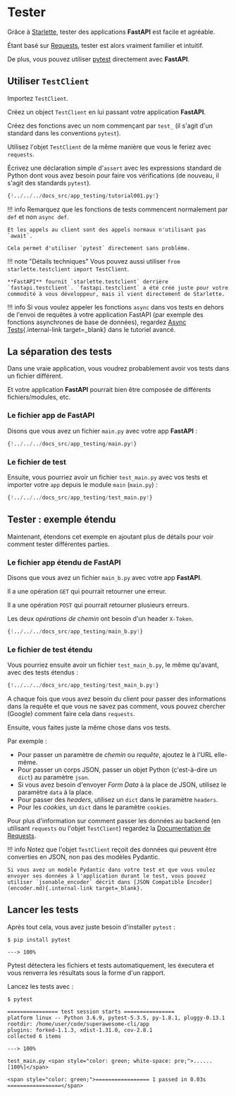 # Tester

Grâce à <a href="https://www.starlette.io/testclient/" class="external-link" target="_blank">Starlette</a>, tester des applications **FastAPI** est facile et agréable.

Étant basé sur <a href="https://requests.readthedocs.io" class="external-link" target="_blank">Requests</a>, tester est alors vraiment familier et intuitif.

De plus, vous pouvez utiliser <a href="https://docs.pytest.org/" class="external-link" target="_blank">pytest</a> directement avec **FastAPI**.

## Utiliser `TestClient`

Importez `TestClient`.

Créez un object `TestClient` en lui passant votre application **FastAPI**.

Créez des fonctions avec un nom commençant par `test_` (il s'agit d'un standard dans les conventions `pytest`).

Utilisez l'objet `TestClient` de la même manière que vous le feriez avec `requests`.

Écrivez une déclaration simple d'`assert` avec les expressions standard de Python dont vous avez besoin pour faire vos vérifications (de nouveau, il s'agit des standards `pytest`).

```Python hl_lines="2  12  15-18"
{!../../../docs_src/app_testing/tutorial001.py!}
```

!!! info
    Remarquez que les fonctions de tests commencent normalement par `def` et non `async def`.

    Et les appels au client sont des appels normaux n'utilisant pas `await`.

    Cela permet d'utiliser `pytest` directement sans problème.

!!! note "Détails techniques"
    Vous pouvez aussi utiliser `from starlette.testclient import TestClient`.

    **FastAPI** fournit `starlette.testclient` derrière `fastapi.testclient`. `fastapi.testclient` a été créé juste pour votre commodité à vous développeur, mais il vient directement de Starlette.

!!! info
    Si vous voulez appeler les fonctions `async` dans vos tests en dehors de l'envoi de requêtes à votre application FastAPI (par exemple des fonctions asynchrones de base de données), regardez [Async Tests](../advanced/async-tests.md){.internal-link target=_blank} dans le tutoriel avancé.

## La séparation des tests

Dans une vraie application, vous voudrez probablement avoir vos tests dans un fichier différent.

Et votre application **FastAPI** pourrait bien être composée de différents fichiers/modules, etc.

### Le fichier app de **FastAPI**

Disons que vous avez un fichier `main.py` avec votre app **FastAPI** :

```Python
{!../../../docs_src/app_testing/main.py!}
```

### Le fichier de test

Ensuite, vous pourriez avoir un fichier `test_main.py` avec vos tests et importer votre `app` depuis le module `main` (`main.py`) :

```Python
{!../../../docs_src/app_testing/test_main.py!}
```

## Tester : exemple étendu

Maintenant, étendons cet exemple en ajoutant plus de détails pour voir comment tester différentes parties.

### Le fichier app étendu de **FastAPI**

Disons que vous avez un fichier `main_b.py` avec votre app **FastAPI**.

Il a une opération `GET` qui pourrait retourner une erreur.

Il a une opération `POST` qui pourrait retourner plusieurs erreurs.

Les deux *opérations de chemin* ont besoin d'un header `X-Token`.

```Python
{!../../../docs_src/app_testing/main_b.py!}
```

### Le fichier de test étendu

Vous pourriez ensuite avoir un fichier `test_main_b.py`, le même qu'avant, avec des tests étendus :

```Python
{!../../../docs_src/app_testing/test_main_b.py!}
```

A chaque fois que vous avez besoin du client pour passer des informations dans la requête et que vous ne savez pas comment, vous pouvez chercher (Google) comment faire cela dans `requests`.

Ensuite, vous faites juste la même chose dans vos tests.

Par exemple :

* Pour passer un paramètre de *chemin* ou *requête*, ajoutez le à l'URL elle-même.
* Pour passer un corps JSON, passer un objet Python (c'est-à-dire un `dict`) au paramètre `json`.
* Si vous avez besoin d'envoyer *Form Data* à la place de JSON, utilisez le paramètre `data` à la place.
* Pour passer des *headers*, utilisez un `dict` dans le paramètre `headers`.
* Pour les *cookies*, un `dict` dans le paramètre `cookies`.

Pour plus d'information sur comment passer les données au backend (en utilisant `requests` ou l'objet `TestClient`) regardez la <a href="https://requests.readthedocs.io" class="external-link" target="_blank">Documentation de Requests</a>.

!!! info
    Notez que l'objet `TestClient` reçoit des données qui peuvent être converties en JSON, non pas des modèles Pydantic.

    Si vous avez un modèle Pydantic dans votre test et que vous voulez envoyer ses données à l'application durant le test, vous pouvez utiliser `jsonable_encoder` décrit dans [JSON Compatible Encoder](encoder.md){.internal-link target=_blank}.

## Lancer les tests

Après tout cela, vous avez juste besoin d'installer `pytest` :

<div class="termy">

```console
$ pip install pytest

---> 100%
```

</div>

Pytest détectera les fichiers et tests automatiquement, les éxecutera et vous renverra les résultats sous la forme d'un rapport.

Lancez les tests avec :

<div class="termy">

```console
$ pytest

================ test session starts ================
platform linux -- Python 3.6.9, pytest-5.3.5, py-1.8.1, pluggy-0.13.1
rootdir: /home/user/code/superawesome-cli/app
plugins: forked-1.1.3, xdist-1.31.0, cov-2.8.1
collected 6 items

---> 100%

test_main.py <span style="color: green; white-space: pre;">......                            [100%]</span>

<span style="color: green;">================= 1 passed in 0.03s =================</span>
```

</div>
